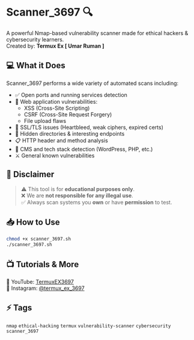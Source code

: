 # Scanner_3697 🔍

A powerful Nmap-based vulnerability scanner made for ethical hackers & cybersecurity learners.  
Created by: **Termux Ex [ Umar Ruman ]**

## 💻 What it Does
Scanner_3697 performs a wide variety of automated scans including:

- ✅ Open ports and running services detection
- 🧪 Web application vulnerabilities:
  - XSS (Cross-Site Scripting)
  - CSRF (Cross-Site Request Forgery)
  - File upload flaws
- 🔐 SSL/TLS issues (Heartbleed, weak ciphers, expired certs)
- 📂 Hidden directories & interesting endpoints
- 📋 HTTP header and method analysis
- 🧠 CMS and tech stack detection (WordPress, PHP, etc.)
- ⚔️ General known vulnerabilities 

## 🧠 Disclaimer
> ⚠️ This tool is for **educational purposes only**.  
> ❌ We are **not responsible for any illegal use**.  
> ✅ Always scan systems you **own** or have **permission** to test.

## 📥 How to Use
```bash
chmod +x scanner_3697.sh
./scanner_3697.sh
```

## 📺 Tutorials & More
🎥 YouTube: [TermuxEX3697](https://www.youtube.com/@TermuxEX3697)  
📸 Instagram: [@termux_ex_3697](https://www.instagram.com/termux_ex_3697?igsh=dG9jNDJidGoxNWd2)

## ⚡ Tags
`nmap` `ethical-hacking` `termux` `vulnerability-scanner` `cybersecurity` `scanner_3697`
